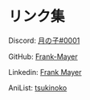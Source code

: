 # リンク集

Discord: [月の子#0001](https://discordapp.com/users/383628783187394561)

GitHub: [Frank-Mayer](https://github.com/Frank-Mayer)

Linkedin: [Frank Mayer](https://www.linkedin.com/in/frank-mayer-b85677214)

AniList: [tsukinoko](https://anilist.co/user/tsukinoko)

